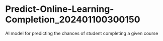 # Predict-Online-Learning-Completion_202401100300150
AI model for predicting the chances of student completing a given course
